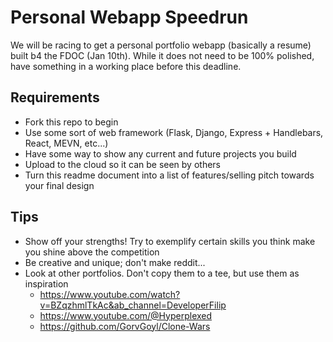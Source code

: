 # Personal Webapp Speedrun
We will be racing to get a personal portfolio webapp (basically a resume) built b4 the FDOC (Jan 10th). While it does not need to be 100% polished, have something in a working place before this deadline.

## Requirements
* Fork this repo to begin
* Use some sort of web framework (Flask, Django, Express + Handlebars, React, MEVN, etc...)
* Have some way to show any current and future projects you build
* Upload to the cloud so it can be seen by others
* Turn this readme document into a list of features/selling pitch towards your final design

## Tips
* Show off your strengths! Try to exemplify certain skills you think make you shine above the competition
* Be creative and unique; don't make reddit...
* Look at other portfolios. Don't copy them to a tee, but use them as inspiration
  * https://www.youtube.com/watch?v=BZqzhmlTkAc&ab_channel=DeveloperFilip
  * https://www.youtube.com/@Hyperplexed
  * https://github.com/GorvGoyl/Clone-Wars
